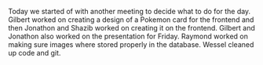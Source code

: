 Today we started of with another meeting to decide what to do for the day. Gilbert worked on creating a design of a Pokemon card for the frontend and then Jonathon and Shazib worked on creating it on the frontend. Gilbert and Jonathon also worked on the presentation for Friday. Raymond worked on making sure images where stored properly in the database. Wessel cleaned up code and git.